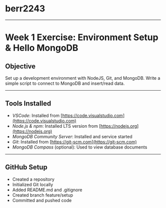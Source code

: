 # berr2243
---
# Week 1 Exercise: Environment Setup & Hello MongoDB

## Objective
Set up a development environment with NodeJS, Git, and MongoDB. Write a simple script to connect to MongoDB and insert/read data.

---

## Tools Installed

- *VSCode*: Installed from [https://code.visualstudio.com](https://code.visualstudio.com)
- *Node.js & npm*: Installed LTS version from [https://nodejs.org](https://nodejs.org)
- *MongoDB Community Server*: Installed and service started
- *Git*: Installed from [https://git-scm.com](https://git-scm.com)
- *MongoDB Compass* (optional): Used to view database documents

---

## GitHub Setup

- Created a repository
- Initialized Git locally
- Added README.md and .gitignore
- Created branch feature/setup
- Committed and pushed code

